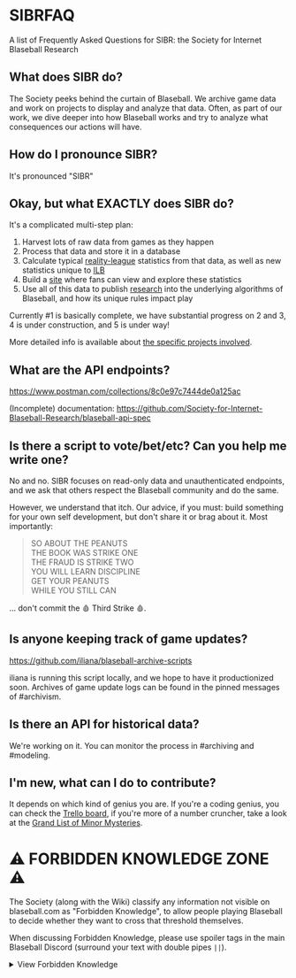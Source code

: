 # SIBRFAQ
A list of Frequently Asked Questions for SIBR: the Society for Internet Blaseball Research

## What does SIBR do?

The Society peeks behind the curtain of Blaseball. We archive game data and work on projects to display and analyze that data. Often, as part of our work, we dive deeper into how Blaseball works and try to analyze what consequences our actions will have.

## How do I pronounce SIBR?

It's pronounced "SIBR"

## Okay, but what EXACTLY does SIBR do?

It's a complicated multi-step plan:
1) Harvest lots of raw data from games as they happen
2) Process that data and store it in a database
3) Calculate typical [reality-league](https://www.mlb.com/) statistics from that data, as well as new statistics unique to [ILB](https://blaseball.com/)
4) Build a [site](https://blaseball-reference.com/) where fans can view and explore these statistics
5) Use all of this data to publish [research](https://research.blaseball-reference.com/) into the underlying algorithms of Blaseball, and how its unique rules impact play

Currently #1 is basically complete, we have substantial progress on 2 and 3, 4 is under construction, and 5 is under way!

More detailed info is available about [the specific projects involved](https://github.com/Society-for-Internet-Blaseball-Research/sibr-faq/blob/master/projects.md).

## What are the API endpoints?

https://www.postman.com/collections/8c0e97c7444de0a125ac

(Incomplete) documentation: https://github.com/Society-for-Internet-Blaseball-Research/blaseball-api-spec

## Is there a script to vote/bet/etc? Can you help me write one?

No and no. SIBR focuses on read-only data and unauthenticated endpoints, and we ask that others respect the Blaseball community and do the same.

However, we understand that itch. Our advice, if you must: build something for your own self development, but don't share it or brag about it. Most importantly:

> SO ABOUT THE PEANUTS<br>
> THE BOOK WAS STRIKE ONE<br>
> THE FRAUD IS STRIKE TWO<br>
> YOU WILL LEARN DISCIPLINE<br>
> GET YOUR PEANUTS<br>
> WHILE YOU STILL CAN

... don't commit the 🩸 Third Strike 🩸.

## Is anyone keeping track of game updates?

https://github.com/iliana/blaseball-archive-scripts

iliana is running this script locally, and we hope to have it productionized soon. Archives of game update logs can be found in the pinned messages of #archivism.

## Is there an API for historical data?

We're working on it. You can monitor the process in #archiving and #modeling.

## I'm new, what can I do to contribute?

It depends on which kind of genius you are.
If you're a coding genius, you can check the [Trello board](https://trello.com/b/KqiT4fms/society-for-internet-blaseball-research-projects), if you're more of a number cruncher, take a look at the [Grand List of Minor Mysteries](https://github.com/Society-for-Internet-Blaseball-Research/sibr-faq/blob/master/listery.md).

# ⚠️ FORBIDDEN KNOWLEDGE ZONE ⚠️

The Society (along with the Wiki) classify any information not visible on blaseball.com as "Forbidden Knowledge", to allow people playing Blaseball to decide whether they want to cross that threshold themselves.

When discussing Forbidden Knowledge, please use spoiler tags in the main Blaseball Discord (surround your text with double pipes `||`).

<details>
<summary>View Forbidden Knowledge</summary>
 
## What does each stat affect?

* Baserunning: baseThirst, continuation, groundFriction, indulgence, laserlikeness
* Defense: anticapitalism, chasiness, omniscience, tenaciousness, watchfulness
* Hitting: buoyancy, divinity, martyrdom, moxie, musclitude, patheticism, thwackability, tragicness
* Pitching: coldness, overpowerment, ruthlessness, shakesperianism, suppression, unthwackability, totalFingers
* Unclassifiable: cinnamon, deceased, fate, peanutAllergy, pressurization, soul

## How are star ratings determined?

![](star_ratings.png)
</details>
